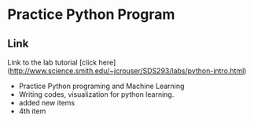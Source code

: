 # Practice Python Program

## Link
Link to the lab tutorial [click here] (http://www.science.smith.edu/~jcrouser/SDS293/labs/python-intro.html)

* Practice Python programing and Machine Learning
* Writing codes, visualization for python learning.
* added new items
* 4th item


